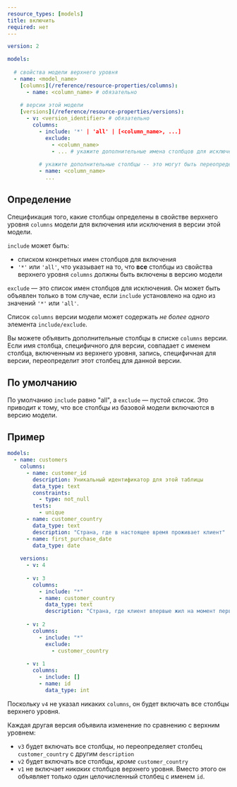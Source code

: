 ```yaml
---
resource_types: [models]
title: включить
required: нет
---
```



<File name='models/<schema>.yml'>

```yml
version: 2

models:
  
  # свойства модели верхнего уровня
  - name: <model_name>
    [columns](/reference/resource-properties/columns):
      - name: <column_name> # обязательно
    
    # версии этой модели
    [versions](/reference/resource-properties/versions):
      - v: <version_identifier> # обязательно
        columns:
          - include: '*' | 'all' | [<column_name>, ...]
            exclude:
              - <column_name>
              - ... # укажите дополнительные имена столбцов для исключения
          
          # укажите дополнительные столбцы -- это могут быть переопределения из верхнего уровня или дополнения
          - name: <column_name>
            ...

```

</File>

## Определение
Спецификация того, какие столбцы определены в свойстве верхнего уровня `columns` модели для включения или исключения в версии этой модели.

`include` может быть:
- списком конкретных имен столбцов для включения
- `'*'` или `'all'`, что указывает на то, что **все** столбцы из свойства верхнего уровня `columns` должны быть включены в версию модели

`exclude` — это список имен столбцов для исключения. Он может быть объявлен только в том случае, если `include` установлено на одно из значений `'*'` или `'all'`. 

Список `columns` версии модели может содержать _не более одного_ элемента `include/exclude`.

Вы можете объявить дополнительные столбцы в списке `columns` версии. Если имя столбца, специфичного для версии, совпадает с именем столбца, включенным из верхнего уровня, запись, специфичная для версии, переопределит этот столбец для данной версии.

## По умолчанию

По умолчанию `include` равно "all", а `exclude` — пустой список. Это приводит к тому, что все столбцы из базовой модели включаются в версию модели.

## Пример

<File name='models/customers.yml'>

```yml
models:
  - name: customers
    columns:
      - name: customer_id
        description: Уникальный идентификатор для этой таблицы
        data_type: text
        constraints:
          - type: not_null
        tests:
          - unique
      - name: customer_country
        data_type: text
        description: "Страна, где в настоящее время проживает клиент"
      - name: first_purchase_date
        data_type: date
    
    versions:
      - v: 4
      
      - v: 3
        columns:
          - include: "*"
          - name: customer_country
            data_type: text
            description: "Страна, где клиент впервые жил на момент первой покупки"
      
      - v: 2
        columns:
          - include: "*"
            exclude:
              - customer_country
      
      - v: 1
        columns:
          - include: []
          - name: id
            data_type: int
```

</File>

Поскольку `v4` не указал никаких `columns`, он будет включать все столбцы верхнего уровня.

Каждая другая версия объявила изменение по сравнению с верхним уровнем:
- `v3` будет включать все столбцы, но переопределяет столбец `customer_country` с другим `description`
- `v2` будет включать все столбцы, *кроме* `customer_country`
- `v1` не включает *никаких* столбцов верхнего уровня. Вместо этого он объявляет только один целочисленный столбец с именем `id`.